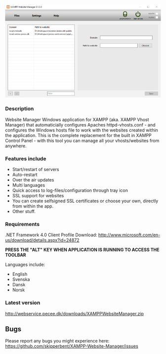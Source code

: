 ![Image of XAMPP Website Manager](https://github.com/skipperbent/XAMPP-Website-Manager/blob/master/screenshot.png?raw=true)

### Description
Website Manager Windows application for XAMPP (aka. XAMPP Vhost Manager) that automaticially configures Apaches httpd-vhosts.conf - and configures the Windows hosts file to work with the websites created within the application. This is the complete replacement for the built in XAMPP Control Panel - with this tool you can manage all your vhosts/websites from anywhere.

### Features include
- Start/restart of servers
- Auto-restart
- Over the air updates
- Multi languages
- Quick access to log-files/configuration through tray icon 
- SSL support for websites
- You can create selfsigned SSL certificates or choose your own, directly from within the app.
- Other stuff.

### Requirements
.NET Framework 4.0 Client Profile
Download:
http://www.microsoft.com/en-us/download/details.aspx?id=24872

**PRESS THE "ALT" KEY WHEN APPLICATION IS RUNNING TO ACCESS THE TOOLBAR**

Languages include:
- English
- Svenska
- Dansk
- Norsk

### Latest version
http://webservice.pecee.dk/downloads/XAMPPWebsiteManager.zip

## Bugs
Please report any bugs you might experience here:
https://github.com/skipperbent/XAMPP-Website-Manager/issues
